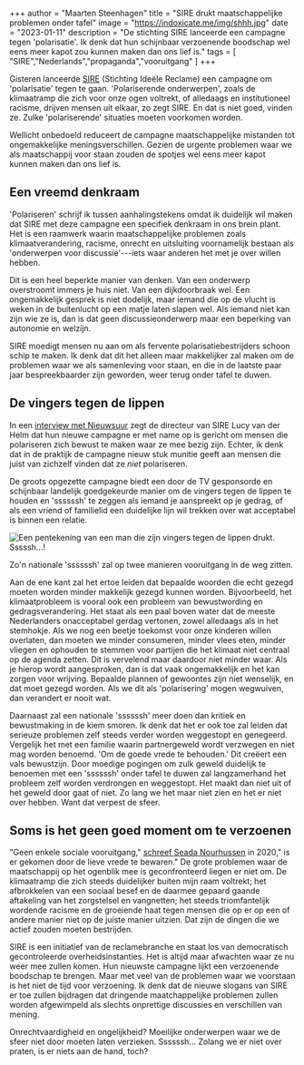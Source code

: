 +++
author = "Maarten Steenhagen"
title = "SIRE drukt maatschappelijke problemen onder tafel"
image = "https://indoxicate.me/img/shhh.jpg"
date = "2023-01-11"
description = "De stichting SIRE lanceerde een campagne tegen 'polarisatie'. Ik denk dat hun schijnbaar verzoenende boodschap wel eens meer kapot zou kunnen maken dan ons lief is."
tags = [
    "SIRE","Nederlands","propaganda","vooruitgang"
]
+++


Gisteren lanceerde [SIRE](https://sire.nl) (Stichting Ideële Reclame) een campagne om 'polarisatie' tegen te gaan. 'Polariserende onderwerpen', zoals de klimaatramp die zich voor onze ogen voltrekt, of alledaags en institutioneel racisme, drijven mensen uit elkaar, zo zegt SIRE. En dat is niet goed, vinden ze. Zulke 'polariserende' situaties moeten voorkomen worden. 

Wellicht onbedoeld reduceert de campagne maatschappelijke mistanden tot ongemakkelijke meningsverschillen. Gezien de urgente problemen waar we als maatschappij voor staan zouden de spotjes wel eens meer kapot kunnen maken dan ons lief is.

## Een vreemd denkraam

'Polariseren' schrijf ik tussen aanhalingstekens omdat ik duidelijk wil maken dat SIRE met deze campagne een specifiek denkraam in ons brein plant. Het is een raamwerk waarin maatschappelijke problemen zoals klimaatverandering, racisme, onrecht en uitsluiting voornamelijk bestaan als 'onderwerpen voor discussie'---iets waar anderen het met je over willen hebben. 

Dit is een heel beperkte manier van denken. Van een onderwerp overstroomt immers je huis niet. Van een dijkdoorbraak wel. Een ongemakkelijk gesprek is niet dodelijk, maar iemand die op de vlucht is weken in de buitenlucht op een matje laten slapen wel. Als iemand niet kan zijn wie ze is, dan is dat geen discussieonderwerp maar een beperking van autonomie en welzijn. 

SIRE moedigt mensen nu aan om als fervente polarisatiebestrijders schoon schip te maken. Ik denk dat dit het alleen maar makkelijker zal maken om de problemen waar we als samenleving voor staan, en die in de laatste paar jaar bespreekbaarder zijn geworden, weer terug onder tafel te duwen.

## De vingers tegen de lippen

In een [interview met Nieuwsuur](https://twitter.com/Nieuwsuur/status/1612917998872035328) zegt de directeur van SIRE Lucy van der Helm dat hun nieuwe campagne er met name op is gericht om mensen die polariseren zich bewust te maken waar ze mee bezig zijn. Echter, ik denk dat in de praktijk de campagne nieuw stuk munitie geeft aan mensen die juist van zichzelf vinden dat ze _niet_ polariseren. 

De groots opgezette campagne biedt een door de TV gesponsorde en schijnbaar landelijk goedgekeurde manier om de vingers tegen de lippen te houden en 'ssssssh' te zeggen als iemand je aanspreekt op je gedrag, of als een vriend of familielid een duidelijke lijn wil trekken over wat acceptabel is binnen een relatie.

![Een pentekening van een man die zijn vingers tegen de lippen drukt. Sssssh...!](https://indoxicate.me/img/shhh.jpg)

Zo'n nationale 'ssssssh' zal op twee manieren vooruitgang in de weg zitten. 

Aan de ene kant zal het ertoe leiden dat bepaalde woorden die echt gezegd moeten worden minder makkelijk gezegd kunnen worden. Bijvoorbeeld, het klimaatprobleem is vooral ook een probleem van bewustwording en gedragsverandering. Het staat als een paal boven water dat de meeste Nederlanders onacceptabel gerdag vertonen, zowel alledaags als in het stemhokje. Als we nog een beetje toekomst voor onze kinderen willen overlaten, dan moeten we minder consumeren, minder vlees eten, minder vliegen en ophouden te stemmen voor partijen die het klimaat niet centraal op de agenda zetten. Dit is vervelend maar daardoor niet minder waar. Als je hierop wordt aangesproken, dan is dat vaak ongemakkelijk en het kan zorgen voor wrijving. Bepaalde plannen of gewoontes zijn niet wenselijk, en dat moet gezegd worden. Als we dit als 'polarisering' mogen wegwuiven, dan verandert er nooit wat.  

Daarnaast zal een nationale 'ssssssh' meer doen dan kritiek en bewustmaking in de kiem smoren. Ik denk dat het er ook toe zal leiden dat serieuze problemen zelf steeds verder worden weggestopt en genegeerd. Vergelijk het met een familie waarin partnergeweld wordt verzwegen en niet mag worden benoemd. 'Om de goede vrede te behouden.' Dit creëert een vals bewustzijn. Door moedige pogingen om zulk geweld duidelijk te benoemen met een 'ssssssh' onder tafel te duwen zal langzamerhand het probleem zelf worden verdrongen en weggestopt. Het maakt dan niet uit of het geweld door gaat of niet. Zo lang we het maar niet zien en het er niet over hebben. Want dat verpest de sfeer.

## Soms is het geen goed moment om te verzoenen

"Geen enkele sociale vooruitgang," [schreef Seada Nourhussen](https://www.oneworld.nl/personen/seada-nourhussen/) in 2020," is er gekomen door de lieve vrede te bewaren." De grote problemen waar de maatschappij op het ogenblik mee is geconfronteerd liegen er niet om. De klimaatramp die zich steeds duidelijker buiten mijn raam voltrekt; het afbrokkelen van een sociaal besef en de daarmee gepaard gaande aftakeling van het zorgstelsel en vangnetten; het steeds triomfantelijk wordende racisme en de groeiende haat tegen mensen die op er op een of andere manier niet op de juiste manier uitzien. Dat zijn de dingen die we actief zouden moeten bestrijden. 

SIRE is een initiatief van de reclamebranche en staat los van democratisch gecontroleerde overheidsinstanties. Het is altijd maar afwachten waar ze nu weer mee zullen komen. Hun nieuwste campagne lijkt een verzoenende boodschap te brengen. Maar met veel van de problemen waar we voorstaan is het niet de tijd voor verzoening. Ik denk dat de nieuwe slogans van SIRE er toe zullen bijdragen dat dringende maatchappelijke problemen zullen worden afgewimpeld als slechts onprettige discussies en verschillen van mening. 

Onrechtvaardigheid en ongelijkheid? Moeilijke onderwerpen waar we de sfeer niet door moeten laten verzieken. Ssssssh... Zolang we er niet over praten, is er niets aan de hand, toch? 



